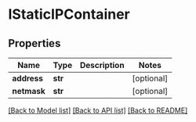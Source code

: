 # IStaticIPContainer

## Properties
Name | Type | Description | Notes
------------ | ------------- | ------------- | -------------
**address** | **str** |  | [optional] 
**netmask** | **str** |  | [optional] 

[[Back to Model list]](../README.md#documentation-for-models) [[Back to API list]](../README.md#documentation-for-api-endpoints) [[Back to README]](../README.md)



